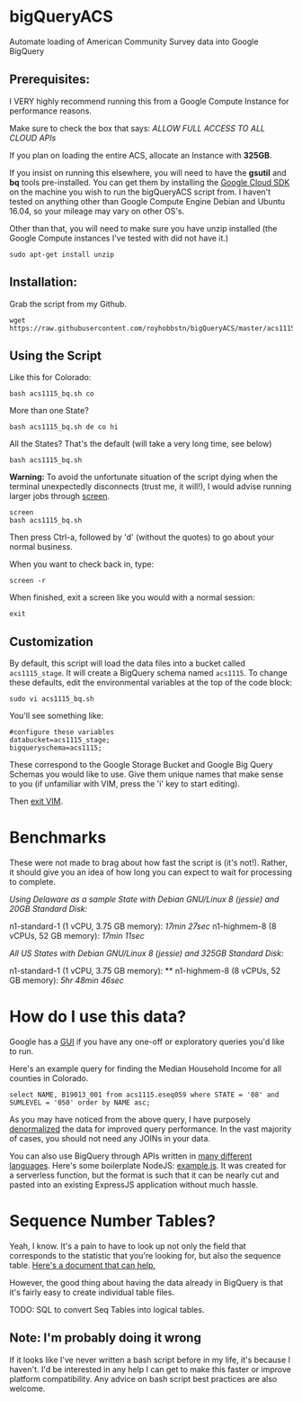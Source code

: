# bigQueryACS
Automate loading of American Community Survey data into Google BigQuery


## Prerequisites:

I VERY highly recommend running this from a Google Compute Instance for performance reasons.

Make sure to check the box that says:
*ALLOW FULL ACCESS TO ALL CLOUD APIs*

If you plan on loading the entire ACS, allocate an Instance with **325GB**.  

If you insist on running this elsewhere, you will need to have the **gsutil** and **bq** tools pre-installed.  You can get them by installing the [Google Cloud SDK](https://cloud.google.com/sdk/downloads) on the machine you wish to run the bigQueryACS script from.
I haven't tested on anything other than Google Compute Engine Debian and Ubuntu 16.04, so your mileage may vary on other OS's.

Other than that, you will need to make sure you have unzip installed (the Google Compute instances I've tested with did not have it.)

```sudo apt-get install unzip```


## Installation:

Grab the script from my Github.

```
wget https://raw.githubusercontent.com/royhobbstn/bigQueryACS/master/acs1115_bq.sh
```


## Using the Script

Like this for Colorado:
```
bash acs1115_bq.sh co
```

More than one State?
```
bash acs1115_bq.sh de co hi
```

All the States?  That's the default (will take a very long time, see below)
```
bash acs1115_bq.sh
```

**Warning:** To avoid the unfortunate situation of the script dying when the terminal unexpectedly disconnects (trust me, it will!), I would advise running larger jobs through [screen](https://kb.iu.edu/d/acuy).
```
screen
bash acs1115_bq.sh
```

Then press Ctrl-a, followed by 'd' (without the quotes) to go about your normal business.

When you want to check back in, type:
```
screen -r
```

When finished, exit a screen like you would with a normal session:
```
exit
```



## Customization

By default, this script will load the data files into a bucket called ```acs1115_stage```.  It will create a BigQuery schema named ```acs1115```.
To change these defaults, edit the environmental variables at the top of the code block:

```sudo vi acs1115_bq.sh```

You'll see something like:

```
#configure these variables
databucket=acs1115_stage;
bigqueryschema=acs1115;
```

These correspond to the Google Storage Bucket and Google Big Query Schemas you would like to use.  Give them unique names that make sense to you (if unfamiliar with VIM, press the 'i' key to start editing).  

Then [exit VIM](https://stackoverflow.blog/2017/05/23/stack-overflow-helping-one-million-developers-exit-vim/).



# Benchmarks

These were not made to brag about how fast the script is (it's not!).  Rather, it should give you an idea of how long you can expect to wait for processing to complete.

*Using Delaware as a sample State with Debian GNU/Linux 8 (jessie) and 20GB Standard Disk:*

n1-standard-1 (1 vCPU, 3.75 GB memory): *17min 27sec*
n1-highmem-8 (8 vCPUs, 52 GB memory): *17min 11sec*

*All US States with Debian GNU/Linux 8 (jessie) and 325GB Standard Disk:*

n1-standard-1 (1 vCPU, 3.75 GB memory): **
n1-highmem-8 (8 vCPUs, 52 GB memory): *5hr 48min 46sec*


# How do I use this data?

Google has a [GUI](https://bigquery.cloud.google.com/queries/) if you have any one-off or exploratory queries you'd like to run.

Here's an example query for finding the Median Household Income for all counties in Colorado.

```
select NAME, B19013_001 from acs1115.eseq059 where STATE = '08' and SUMLEVEL = '050' order by NAME asc;
```

As you may have noticed from the above query, I have purposely [denormalized](https://cloud.google.com/bigquery/preparing-data-for-loading) the data for improved query performance.  In the vast majority of cases, you should not need any JOINs in your data.


You can also use BigQuery through APIs written in [many different languages](https://cloud.google.com/bigquery/create-simple-app-api).
Here's some boilerplate NodeJS: [example.js](example.js).  It was created for a serverless function, but the format is such that it can be nearly cut and pasted into an existing ExpressJS application without much hassle.


# Sequence Number Tables?

Yeah, I know.  It's a pain to have to look up not only the field that corresponds to the statistic that you're looking for, but also the sequence table.  [Here's a document that can help.](https://www2.census.gov/programs-surveys/acs/summary_file/2015/documentation/user_tools/ACS_5yr_Seq_Table_Number_Lookup.xls)  

However, the good thing about having the data already in BigQuery is that it's fairly easy to create individual table files.

TODO: SQL to convert Seq Tables into logical tables.


## Note: I'm probably doing it wrong

If it looks like I've never written a bash script before in my life, it's because I haven't.
I'd be interested in any help I can get to make this faster or improve platform compatibility.  Any advice on bash script best practices are also welcome.

